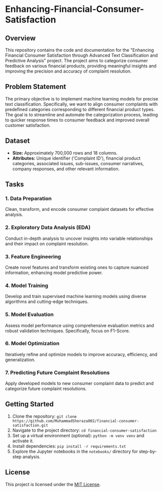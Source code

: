 # Enhancing-Financial-Consumer-Satisfaction


## Overview
This repository contains the code and documentation for the "Enhancing Financial Consumer Satisfaction through Advanced Text Classification and Predictive Analysis" project. The project aims to categorize consumer feedback on various financial products, providing meaningful insights and improving the precision and accuracy of complaint resolution.

## Problem Statement
The primary objective is to implement machine learning models for precise text classification. Specifically, we want to align consumer complaints with predefined categories corresponding to different financial product types. The goal is to streamline and automate the categorization process, leading to quicker response times to consumer feedback and improved overall customer satisfaction.

## Dataset
- **Size:** Approximately 700,000 rows and 18 columns.
- **Attributes:** Unique identifier ('Complaint ID'), financial product categories, associated issues, sub-issues, consumer narratives, company responses, and other relevant information.


## Tasks

### 1. Data Preparation
Clean, transform, and encode consumer complaint datasets for effective analysis.

### 2. Exploratory Data Analysis (EDA)
Conduct in-depth analysis to uncover insights into variable relationships and their impact on complaint resolution.

### 3. Feature Engineering
Create novel features and transform existing ones to capture nuanced information, enhancing model predictive power.

### 4. Model Training
Develop and train supervised machine learning models using diverse algorithms and cutting-edge techniques.

### 5. Model Evaluation
Assess model performance using comprehensive evaluation metrics and robust validation techniques. Specifically, focus on F1-Score.

### 6. Model Optimization
Iteratively refine and optimize models to improve accuracy, efficiency, and generalization.

### 7. Predicting Future Complaint Resolutions
Apply developed models to new consumer complaint data to predict and categorize future complaint resolutions.

## Getting Started
1. Clone the repository: `git clone https://github.com/MuhammadSheraza002/financial-consumer-satisfaction.git`
2. Navigate to the project directory: `cd financial-consumer-satisfaction`
3. Set up a virtual environment (optional): `python -m venv venv` and activate it.
4. Install dependencies: `pip install -r requirements.txt`
5. Explore the Jupyter notebooks in the `notebooks/` directory for step-by-step analysis.


## License
This project is licensed under the [MIT License](LICENSE).

